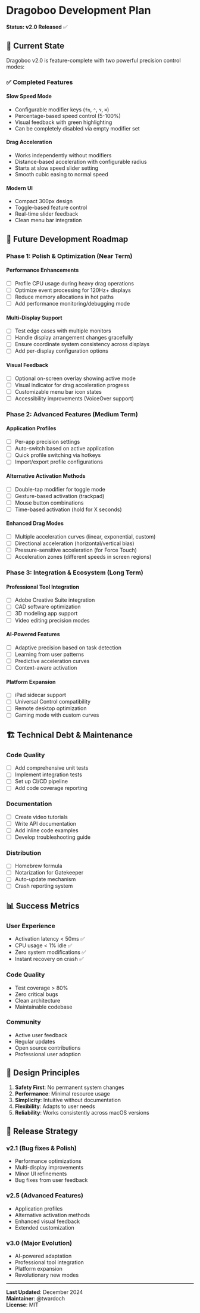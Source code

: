 # Dragoboo Development Plan

**Status: v2.0 Released** ✅

## 🎯 Current State

Dragoboo v2.0 is feature-complete with two powerful precision control modes:

### ✅ Completed Features

#### **Slow Speed Mode**
- Configurable modifier keys (`fn`, `⌃`, `⌥`, `⌘`)
- Percentage-based speed control (5-100%)
- Visual feedback with green highlighting
- Can be completely disabled via empty modifier set

#### **Drag Acceleration**
- Works independently without modifiers
- Distance-based acceleration with configurable radius
- Starts at slow speed slider setting
- Smooth cubic easing to normal speed

#### **Modern UI**
- Compact 300px design
- Toggle-based feature control
- Real-time slider feedback
- Clean menu bar integration

## 🚀 Future Development Roadmap

### Phase 1: Polish & Optimization (Near Term)

#### Performance Enhancements
- [ ] Profile CPU usage during heavy drag operations
- [ ] Optimize event processing for 120Hz+ displays
- [ ] Reduce memory allocations in hot paths
- [ ] Add performance monitoring/debugging mode

#### Multi-Display Support
- [ ] Test edge cases with multiple monitors
- [ ] Handle display arrangement changes gracefully
- [ ] Ensure coordinate system consistency across displays
- [ ] Add per-display configuration options

#### Visual Feedback
- [ ] Optional on-screen overlay showing active mode
- [ ] Visual indicator for drag acceleration progress
- [ ] Customizable menu bar icon states
- [ ] Accessibility improvements (VoiceOver support)

### Phase 2: Advanced Features (Medium Term)

#### Application Profiles
- [ ] Per-app precision settings
- [ ] Auto-switch based on active application
- [ ] Quick profile switching via hotkeys
- [ ] Import/export profile configurations

#### Alternative Activation Methods
- [ ] Double-tap modifier for toggle mode
- [ ] Gesture-based activation (trackpad)
- [ ] Mouse button combinations
- [ ] Time-based activation (hold for X seconds)

#### Enhanced Drag Modes
- [ ] Multiple acceleration curves (linear, exponential, custom)
- [ ] Directional acceleration (horizontal/vertical bias)
- [ ] Pressure-sensitive acceleration (for Force Touch)
- [ ] Acceleration zones (different speeds in screen regions)

### Phase 3: Integration & Ecosystem (Long Term)

#### Professional Tool Integration
- [ ] Adobe Creative Suite integration
- [ ] CAD software optimization
- [ ] 3D modeling app support
- [ ] Video editing precision modes

#### AI-Powered Features
- [ ] Adaptive precision based on task detection
- [ ] Learning from user patterns
- [ ] Predictive acceleration curves
- [ ] Context-aware activation

#### Platform Expansion
- [ ] iPad sidecar support
- [ ] Universal Control compatibility
- [ ] Remote desktop optimization
- [ ] Gaming mode with custom curves

## 🏗️ Technical Debt & Maintenance

### Code Quality
- [ ] Add comprehensive unit tests
- [ ] Implement integration tests
- [ ] Set up CI/CD pipeline
- [ ] Add code coverage reporting

### Documentation
- [ ] Create video tutorials
- [ ] Write API documentation
- [ ] Add inline code examples
- [ ] Develop troubleshooting guide

### Distribution
- [ ] Homebrew formula
- [ ] Notarization for Gatekeeper
- [ ] Auto-update mechanism
- [ ] Crash reporting system

## 📊 Success Metrics

### User Experience
- Activation latency < 50ms ✅
- CPU usage < 1% idle ✅
- Zero system modifications ✅
- Instant recovery on crash ✅

### Code Quality
- Test coverage > 80%
- Zero critical bugs
- Clean architecture
- Maintainable codebase

### Community
- Active user feedback
- Regular updates
- Open source contributions
- Professional user adoption

## 🎯 Design Principles

1. **Safety First**: No permanent system changes
2. **Performance**: Minimal resource usage
3. **Simplicity**: Intuitive without documentation
4. **Flexibility**: Adapts to user needs
5. **Reliability**: Works consistently across macOS versions

## 📝 Release Strategy

### v2.1 (Bug fixes & Polish)
- Performance optimizations
- Multi-display improvements
- Minor UI refinements
- Bug fixes from user feedback

### v2.5 (Advanced Features)
- Application profiles
- Alternative activation methods
- Enhanced visual feedback
- Extended customization

### v3.0 (Major Evolution)
- AI-powered adaptation
- Professional tool integration
- Platform expansion
- Revolutionary new modes

---

**Last Updated**: December 2024  
**Maintainer**: @twardoch  
**License**: MIT
